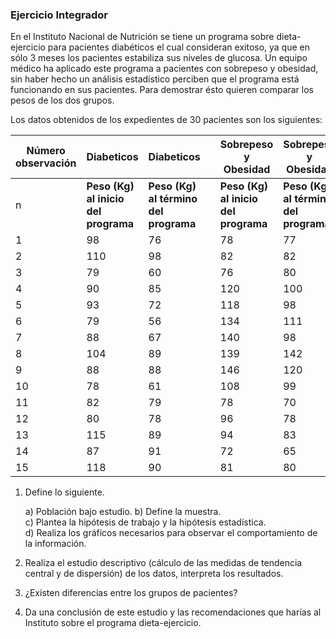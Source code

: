 ### Ejercicio Integrador

En el  Instituto Nacional  de Nutrición  se tiene un programa sobre dieta-ejercicio para pacientes diabéticos el cual consideran exitoso,  ya que en sólo 3 meses  los pacientes estabiliza sus niveles de glucosa. Un   equipo médico ha aplicado este programa  a pacientes con sobrepeso y obesidad, sin haber hecho un análisis  estadístico perciben que el programa está funcionando  en sus pacientes. Para demostrar ésto quieren comparar los pesos de los dos grupos.

Los datos obtenidos de los expedientes de 30 pacientes son los siguientes:

Número observación	|	Diabeticos	|	Diabeticos	|		|	Sobrepeso y Obesidad	|	Sobrepeso y Obesidad	|
-------	|	-------	|	-------	|	-------	|	-------	|	-------	|
n	|	**Peso (Kg) al inicio del programa**	|	**Peso (Kg) al término del programa**	|		|	**Peso (Kg) al inicio del programa**	|	**Peso (Kg) al término del programa**	|
1	|	98	|	76	|		|	78	|	77	|
2	|	110	|	98	|		|	82	|	82	|
3	|	79	|	60	|		|	76	|	80	|
4	|	90	|	85	|		|	120	|	100	|
5	|	93	|	72	|		|	118	|	98	|
6	|	79	|	56	|		|	134	|	111	|
7	|	88	|	67	|		|	140	|	98	|
8	|	104	|	89	|		|	139	|	142	|
9	|	88	|	88	|		|	146	|	120	|
10	|	78	|	61	|		|	108	|	99	|
11	|	82	|	79	|		|	78	|	70	|
12	|	80	|	78	|		|	96	|	78	|
13	|	115	|	89	|		|	94	|	83	|
14	|	87	|	91	|		|	72	|	65	|
15	|	118	|	90	|		|	81	|	80	|


1. Define lo siguiente.

    a) Población bajo estudio.
    b) Define la muestra.  
    c) Plantea la hipótesis de trabajo y la hipótesis estadística.  
    d) Realiza los gráficos necesarios para observar el comportamiento de la información.
    
2. Realiza el estudio descriptivo (cálculo de las medidas de tendencia central y de dispersión) de los datos, interpreta los resultados.

3. ¿Existen diferencias entre los grupos de pacientes?
4. Da una conclusión de este estudio y las recomendaciones que harías al Instituto sobre el programa dieta-ejercicio.
